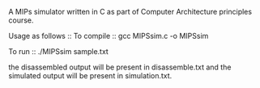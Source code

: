 A MIPs simulator written in C as part of Computer Architecture principles course.

Usage as follows ::
To compile :: gcc MIPSsim.c -o MIPSsim

To run     :: ./MIPSsim sample.txt

the disassembled output will be present in disassemble.txt and the simulated 
output will be present in simulation.txt. 
